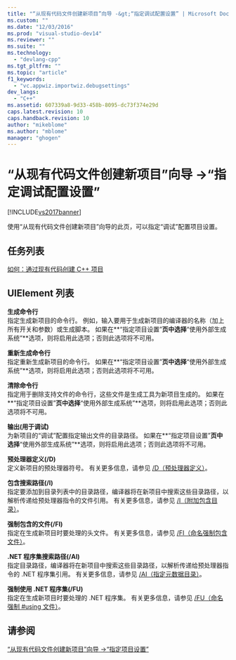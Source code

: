 ```yaml
---
title: "“从现有代码文件创建新项目”向导 -&gt;“指定调试配置设置” | Microsoft Docs"
ms.custom: ""
ms.date: "12/03/2016"
ms.prod: "visual-studio-dev14"
ms.reviewer: ""
ms.suite: ""
ms.technology: 
  - "devlang-cpp"
ms.tgt_pltfrm: ""
ms.topic: "article"
f1_keywords: 
  - "vc.appwiz.importwiz.debugsettings"
dev_langs: 
  - "C++"
ms.assetid: 607339a8-9d33-458b-8095-dc73f374e29d
caps.latest.revision: 10
caps.handback.revision: 10
author: "mikeblome"
ms.author: "mblome"
manager: "ghogen"
---
```

# “从现有代码文件创建新项目”向导 -&gt;“指定调试配置设置”
[!INCLUDE[vs2017banner](../assembler/inline/includes/vs2017banner.md)]

使用“从现有代码文件创建新项目”向导的此页，可以指定“调试”配置项目设置。  
  
## 任务列表  
 [如何：通过现有代码创建 C\+\+ 项目](../ide/how-to-create-a-cpp-project-from-existing-code.md)  
  
## UIElement 列表  
 **生成命令行**  
 指定生成新项目的命令行。  例如，输入要用于生成新项目的编译器的名称（加上所有开关和参数）或生成脚本。  如果在**“指定项目设置”**页中选择**“使用外部生成系统”**选项，则将启用此选项；否则此选项将不可用。  
  
 **重新生成命令行**  
 指定重新生成新项目的命令行。  如果在**“指定项目设置”**页中选择**“使用外部生成系统”**选项，则将启用此选项；否则此选项将不可用。  
  
 **清除命令行**  
 指定用于删除支持文件的命令行，这些文件是生成工具为新项目生成的。  如果在**“指定项目设置”**页中选择**“使用外部生成系统”**选项，则将启用此选项；否则此选项将不可用。  
  
 **输出\(用于调试\)**  
 为新项目的“调试”配置指定输出文件的目录路径。  如果在**“指定项目设置”**页中选择**“使用外部生成系统”**选项，则将启用此选项；否则此选项将不可用。  
  
 **预处理器定义\(\/D\)**  
 定义新项目的预处理器符号。  有关更多信息，请参见 [\/D（预处理器定义）](../build/reference/d-preprocessor-definitions.md)。  
  
 **包含搜索路径\(\/I\)**  
 指定要添加到目录列表中的目录路径，编译器将在新项目中搜索这些目录路径，以解析传递给预处理器指令的文件引用。  有关更多信息，请参见 [\/I（附加包含目录）](../build/reference/i-additional-include-directories.md)。  
  
 **强制包含的文件\(\/FI\)**  
 指定在生成新项目时要处理的头文件。  有关更多信息，请参见 [\/FI（命名强制包含文件）](../build/reference/fi-name-forced-include-file.md)。  
  
 **.NET 程序集搜索路径\(\/AI\)**  
 指定目录路径，编译器将在新项目中搜索这些目录路径，以解析传递给预处理器指令的 .NET 程序集引用。  有关更多信息，请参见 [\/AI（指定元数据目录）](../build/reference/ai-specify-metadata-directories.md)。  
  
 **强制使用 .NET 程序集\(\/FU\)**  
 指定在生成新项目时要处理的 .NET 程序集。  有关更多信息，请参见 [\/FU（命名强制 \#using 文件）](../build/reference/fu-name-forced-hash-using-file.md)。  
  
## 请参阅  
 [“从现有代码文件创建新项目”向导 \-\>“指定项目设置”](../ide/specify-project-settings-create-new-project-from-existing-code-files-wizard.md)